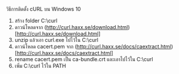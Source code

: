 วิธีการติดตั้ง cURL บน Windows 10
1. สร้าง folder C:\curl
2. ดาวน์โหลดจาก (http://curl.haxx.se/download.html)[http://curl.haxx.se/download.html]
3. unzip แล้วเอา curl.exe ไปไว้ใน C:\curl
5. ดาวน์โหลด cacert.pem จาก (http://curl.haxx.se/docs/caextract.html)[http://curl.haxx.se/docs/caextract.html]
6. rename cacert.pem เป็น ca-bundle.crt และเอาไปไว้ใน C:\curl
7. เพิ่ม C:\curl ไว้ใน PATH
